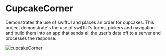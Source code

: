 # CupcakeCorner
Demonstrates the use of swiftUI and places an order for cupcakes. 
This project demonstrate's the use of swiftUI's forms, pickers and navigation - and build them into an app that sends all the user's data off to a server and processes the response.


![cupcakeCorner](https://github.com/user-attachments/assets/376c901a-8ef0-406c-9be5-222a93228d8a)
